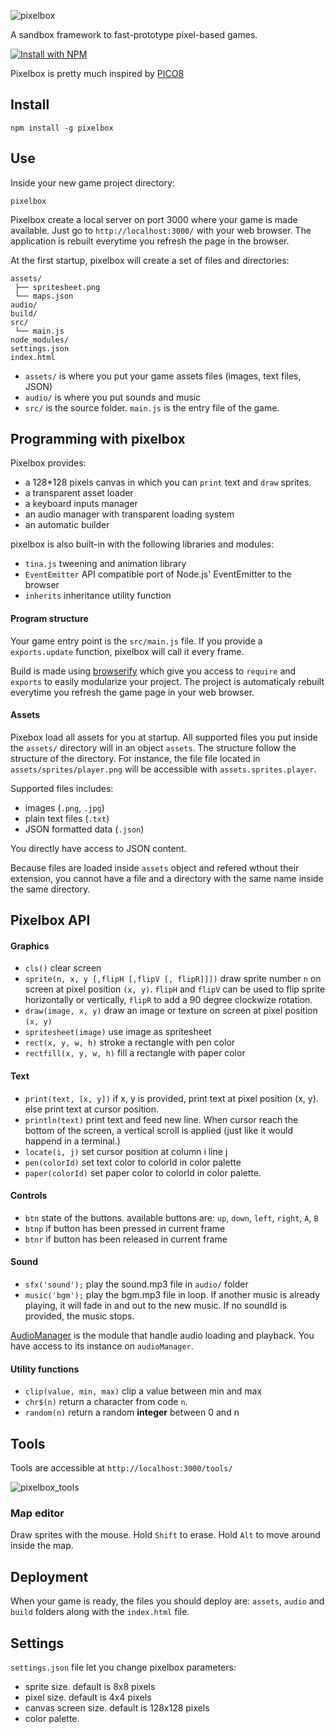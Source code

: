 ![pixelbox](https://cloud.githubusercontent.com/assets/2462139/12671050/6c0da564-c6b0-11e5-8a07-1380b8dddfaf.png)

A sandbox framework to fast-prototype pixel-based games.

[![Install with NPM](https://nodei.co/npm/pixelbox.png?downloads=true&stars=true)](https://nodei.co/npm/pixelbox/)

Pixelbox is pretty much inspired by [PICO8](http://www.lexaloffle.com/pico-8.php)

## Install

`npm install -g pixelbox`

## Use

Inside your new game project directory:

`pixelbox`

Pixelbox create a local server on port 3000 where your game is made available.
Just go to `http://localhost:3000/` with your web browser.
The application is rebuilt everytime you refresh the page in the browser.


At the first startup, pixelbox will create a set of files and directories:
```
assets/
 ├── spritesheet.png
 └── maps.json
audio/
build/
src/
 └── main.js
node_modules/
settings.json
index.html
```

 - `assets/` is where you put your game assets files (images, text files, JSON)
 - `audio/` is where you put sounds and music
 - `src/` is the source folder. `main.js` is the entry file of the game.

## Programming with pixelbox

Pixelbox provides:
 - a 128*128 pixels canvas in which you can `print` text and `draw` sprites.
 - a transparent asset loader
 - a keyboard inputs manager
 - an audio manager with transparent loading system
 - an automatic builder

pixelbox is also built-in with the following libraries and modules:
 - `tina.js` tweening and animation library
 - `EventEmitter` API compatible port of Node.js' EventEmitter to the browser
 - `inherits` inheritance utility function

#### Program structure

Your game entry point is the `src/main.js` file.
If you provide a `exports.update` function, pixelbox will call it every frame.

Build is made using [browserify](http://browserify.org/) which give you access
to `require` and `exports` to easily modularize your project.
The project is automaticaly rebuilt everytime you refresh the game page in your 
web browser.

#### Assets

Pixebox load all assets for you at startup.
All supported files you put inside the `assets/` directory will in an object `assets`.
The structure follow the structure of the directory. For instance, the file
file located in `assets/sprites/player.png` will be accessible with 
`assets.sprites.player`.

Supported files includes: 
 - images (`.png`, `.jpg`)
 - plain text files (`.txt`)
 - JSON formatted data (`.json`)

You directly have access to JSON content.

Because files are loaded inside `assets` object and refered wthout their extension,
you cannot have a file and a directory with the same name inside the same directory.

## Pixelbox API

#### Graphics

 - `cls()` clear screen
 - `sprite(n, x, y [,flipH [,flipV [, flipR]]])` draw sprite number `n` on screen at pixel position `(x, y)`. `flipH` and `flipV` can be used to flip sprite horizontally or vertically, `flipR` to add a 90 degree clockwize rotation.
 - `draw(image, x, y)` draw an image or texture on screen at pixel position `(x, y)`
 - `spritesheet(image)` use image as spritesheet
 - `rect(x, y, w, h)` stroke a rectangle with pen color
 - `rectfill(x, y, w, h)` fill a rectangle with paper color

#### Text

 - `print(text, [x, y])` if x, y is provided, print text at pixel position (x, y). 
else print text at cursor position.
 - `println(text)` print text and feed new line. 
When cursor reach the bottom of the screen, a vertical scroll is applied 
(just like it would happend in a terminal.)
 - `locate(i, j)` set cursor position at column i line j
 - `pen(colorId)` set text color to colorId in color palette
 - `paper(colorId)` set paper color to colorId in color palette.

#### Controls

 - `btn` state of the buttons. available buttons are: `up`, `down`, `left`, `right`, `A`, `B`
 - `btnp` if button has been pressed in current frame
 - `btnr` if button has been released in current frame

#### Sound

 - `sfx('sound');` play the sound.mp3 file in `audio/` folder
 - `music('bgm');` play the bgm.mp3 file in loop. If another music is already playing,
 it will fade in and out to the new music. If no soundId is provided, the music stops.

[AudioManager](https://github.com/Wizcorp/AudioManager) is the module that handle audio 
loading and playback. You have access to its instance on `audioManager`.

#### Utility functions

 - `clip(value, min, max)` clip a value between min and max
 - `chr$(n)` return a character from code `n`.
 - `random(n)` return a random **integer** between 0 and n

## Tools

Tools are accessible at `http://localhost:3000/tools/`

![pixelbox_tools](https://cloud.githubusercontent.com/assets/2462139/12670965/d091a37e-c6af-11e5-8537-f82689f3496c.png)

### Map editor

Draw sprites with the mouse. Hold `Shift` to erase. Hold `Alt` to move around inside the map.

## Deployment

When your game is ready, the files you should deploy are:
`assets`, `audio` and `build` folders along with the `index.html` file.

## Settings

`settings.json` file let you change pixelbox parameters:
 - sprite size. default is 8x8 pixels
 - pixel size. default is 4x4 pixels
 - canvas screen size. default is 128x128 pixels
 - color palette.

